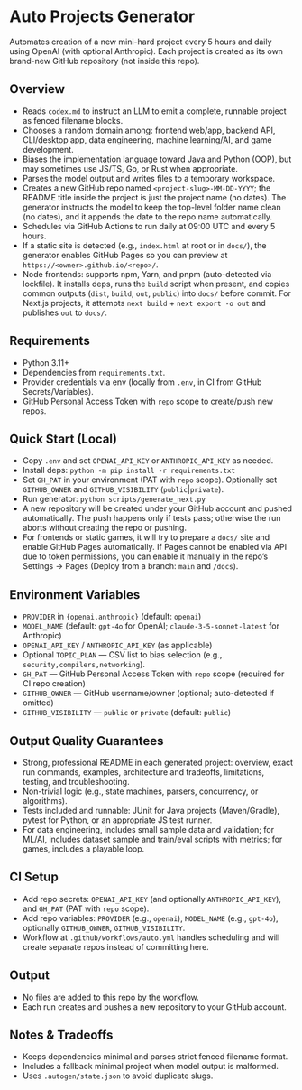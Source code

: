 # Auto Projects Generator

Automates creation of a new mini-hard project every 5 hours and daily using OpenAI (with optional Anthropic). Each project is created as its own brand-new GitHub repository (not inside this repo).

## Overview
- Reads `codex.md` to instruct an LLM to emit a complete, runnable project as fenced filename blocks.
- Chooses a random domain among: frontend web/app, backend API, CLI/desktop app, data engineering, machine learning/AI, and game development.
- Biases the implementation language toward Java and Python (OOP), but may sometimes use JS/TS, Go, or Rust when appropriate.
- Parses the model output and writes files to a temporary workspace.
- Creates a new GitHub repo named `<project-slug>-MM-DD-YYYY`; the README title inside the project is just the project name (no dates). The generator instructs the model to keep the top-level folder name clean (no dates), and it appends the date to the repo name automatically.
- Schedules via GitHub Actions to run daily at 09:00 UTC and every 5 hours.
- If a static site is detected (e.g., `index.html` at root or in `docs/`), the generator enables GitHub Pages so you can preview at `https://<owner>.github.io/<repo>/`.
- Node frontends: supports npm, Yarn, and pnpm (auto-detected via lockfile). It installs deps, runs the `build` script when present, and copies common outputs (`dist`, `build`, `out`, `public`) into `docs/` before commit. For Next.js projects, it attempts `next build` + `next export -o out` and publishes `out` to `docs/`.

## Requirements
- Python 3.11+
- Dependencies from `requirements.txt`.
- Provider credentials via env (locally from `.env`, in CI from GitHub Secrets/Variables).
- GitHub Personal Access Token with `repo` scope to create/push new repos.

## Quick Start (Local)
- Copy `.env` and set `OPENAI_API_KEY` or `ANTHROPIC_API_KEY` as needed.
- Install deps: `python -m pip install -r requirements.txt`
- Set `GH_PAT` in your environment (PAT with `repo` scope). Optionally set `GITHUB_OWNER` and `GITHUB_VISIBILITY` (`public`|`private`).
- Run generator: `python scripts/generate_next.py`
- A new repository will be created under your GitHub account and pushed automatically.
  The push happens only if tests pass; otherwise the run aborts without creating the repo or pushing.
 - For frontends or static games, it will try to prepare a `docs/` site and enable GitHub Pages automatically. If Pages cannot be enabled via API due to token permissions, you can enable it manually in the repo’s Settings → Pages (Deploy from a branch: `main` and `/docs`).

## Environment Variables
- `PROVIDER` in `{openai,anthropic}` (default: `openai`)
- `MODEL_NAME` (default: `gpt-4o` for OpenAI; `claude-3-5-sonnet-latest` for Anthropic)
- `OPENAI_API_KEY` / `ANTHROPIC_API_KEY` (as applicable)
- Optional `TOPIC_PLAN` — CSV list to bias selection (e.g., `security,compilers,networking`).
- `GH_PAT` — GitHub Personal Access Token with `repo` scope (required for CI repo creation)
- `GITHUB_OWNER` — GitHub username/owner (optional; auto-detected if omitted)
- `GITHUB_VISIBILITY` — `public` or `private` (default: `public`)

## Output Quality Guarantees
- Strong, professional README in each generated project: overview, exact run commands, examples, architecture and tradeoffs, limitations, testing, and troubleshooting.
- Non-trivial logic (e.g., state machines, parsers, concurrency, or algorithms).
- Tests included and runnable: JUnit for Java projects (Maven/Gradle), pytest for Python, or an appropriate JS test runner.
- For data engineering, includes small sample data and validation; for ML/AI, includes dataset sample and train/eval scripts with metrics; for games, includes a playable loop.

## CI Setup
- Add repo secrets: `OPENAI_API_KEY` (and optionally `ANTHROPIC_API_KEY`), and `GH_PAT` (PAT with `repo` scope).
- Add repo variables: `PROVIDER` (e.g., `openai`), `MODEL_NAME` (e.g., `gpt-4o`), optionally `GITHUB_OWNER`, `GITHUB_VISIBILITY`.
- Workflow at `.github/workflows/auto.yml` handles scheduling and will create separate repos instead of committing here.

## Output
- No files are added to this repo by the workflow.
- Each run creates and pushes a new repository to your GitHub account.

## Notes & Tradeoffs
- Keeps dependencies minimal and parses strict fenced filename format.
- Includes a fallback minimal project when model output is malformed.
- Uses `.autogen/state.json` to avoid duplicate slugs.
